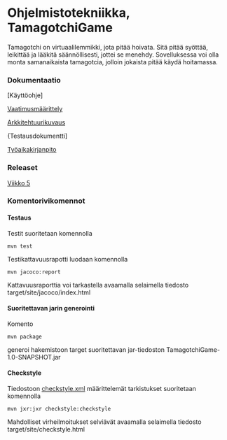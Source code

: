 # Ohjelmistotekniikka, TamagotchiGame


Tamagotchi on virtuaalilemmikki, jota pitää hoivata. Sitä pitää syöttää, leikittää ja lääkitä säännöllisesti, jottei se menehdy. 
Sovelluksessa voi olla monta samanaikaista tamagotcia, jolloin jokaista pitää käydä hoitamassa. 


### Dokumentaatio

[Käyttöohje]

[Vaatimusmäärittely](https://github.com/millalin/ot-harjoitustyo/blob/master/dokumentaatio/vaatimusmaarittely.md)

[Arkkitehtuurikuvaus](https://github.com/millalin/ot-harjoitustyo/blob/master/dokumentaatio/arkkitehtuuri.md)

{Testausdokumentti]

[Työaikakirjanpito](https://github.com/millalin/ot-harjoitustyo/blob/master/dokumentaatio/tuntikirjanpito.md)


### Releaset

[Viikko 5](https://github.com/millalin/ot-harjoitustyo/releases/tag/v0.2)

### Komentorivikomennot

#### Testaus

Testit suoritetaan komennolla

    mvn test

Testikattavuusrapotti luodaan komennolla

    mvn jacoco:report

Kattavuusraporttia voi tarkastella avaamalla selaimella tiedosto target/site/jacoco/index.html

#### Suoritettavan jarin generointi

Komento

    mvn package

generoi hakemistoon target suoritettavan jar-tiedoston TamagotchiGame-1.0-SNAPSHOT.jar

#### Checkstyle

Tiedostoon [checkstyle.xml](https://github.com/millalin/ot-harjoitustyo/blob/master/TamagotchiGame/checkstyle.xml) määrittelemät tarkistukset suoritetaan komennolla

    mvn jxr:jxr checkstyle:checkstyle

Mahdolliset virheilmoitukset selviävät avaamalla selaimella tiedosto target/site/checkstyle.html




